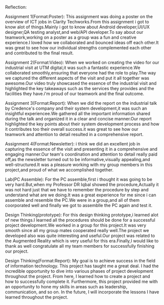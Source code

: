 Reflection:

Assignment 1(Format:Poster):
This assignment was doing a poster on the overview of ICT jobs in Clarity Techworks.From this assignment i got to know alot of things.Mainly i got to know 
about Android developer,UI/UX designer,QA testing analyst,and web/API developer.To say about our teamwork,working on a poster as a group was a fun and creative 
experience.I loved how we collaborated and bounced ideas off each other.It was great to see how our individual strengths complemented each other and contributed 
to the final result.

Assignment 2(Format:Video):
When we worked on creating the video for our industrial visit at UTM digital,it was such a fantastic experience.We collaborated smoothly,ensuring that everyone had
the role to play.The way we captured the different aspects of the visit and put it all together was awesome.Our video truly showcased the essence of the industrial 
visit and highlighted the key takeaways such as the services they provides and the facilities they have.i'm proud of our teamwork and the final outcome.

Assignment 3(Format:Report):
When we did the report on the industrial talk by Credence's company and their system development,it was such an insightful experiencee.We gathered all the important
information shared during the talk and organized it in a clear and concise manner.Our report highlighted the key points about their system development process and
how it contributes too their overall success.it was great to see how our teamwork and attention to detail resulted in a comprehensive report.

Assignment 4(Format:Newsletter):
i think we did an excellent job in capturing the essence of the visit and presenting it in a comprehensive and engaging manner.Our team's coordination and attention 
to detail really paid off,as the newsletter turned out to be informative,visually appealing,and well-structured.It was a pleasure working with my group members in 
this project,and proud of what we accomplished together.

Lab(PC Assemble):
For the PC assemble,first i thought it was going to be very hard.But,when my Professor DR Iqbal showed the procedure,Actually it was not hard just that we have to 
remember the procedure by step and understand what are we doing.It was a great experience for me since i can assemble and resemble the PC.We were in a group,and all
of them coorporated well and finally we got to assemblle the PC again and test it.

Design Thinking(prototype):
For this design thinking prototype,i learned alot of new things.I learned all the procedures should be done for a successful project development.We worked in a group
for this project.It was very smooth since all my group mates cooperated really well.The project we developed also was quite interesting and useful.Our project was
related to the Augmented Reality which is very useful for this era.Finally,I would like to thank as well congratulate all my team members for successfully finishing 
our project.

Design Thinking(Format:Report):
My goal is to achieve success in the field of information technology. This project has taught me a great deal. I had the incredible opportunity to dive into various 
phases of project development throughout the project. From here, I learned how to create a project and how to successfully complete it. Furthermore, this project 
provided me with an opportunity to hone my skills in areas such as leadership, communication, and so on. In the future, I will incorporate the lessons I have learned 
throughout the project.



